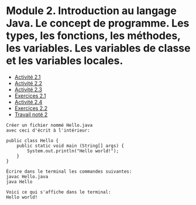 # Module 2. Introduction au langage Java. Le concept de programme. Les types, les fonctions, les méthodes, les variables. Les variables de classe et les variables locales.

- [Activité 2.1](https://inf1220-vw2.teluq.ca/module-2/activite-2-1/)
- [Activité 2.2](https://inf1220-vw2.teluq.ca/module-2/activite-2-2/)
- [Activité 2.3](https://inf1220-vw2.teluq.ca/module-2/activite-2-3/)
- [Exercices 2.1](https://inf1220-vw2.teluq.ca/module-2/exercices-2-1/)
- [Activité 2.4](https://inf1220-vw2.teluq.ca/module-2/activite-2-4/)
- [Exercices 2.2](https://inf1220-vw2.teluq.ca/module-2/exercices-2-2/)
- [Travail noté 2](https://inf1220-vw2.teluq.ca/module-2/travail-note-2/)

```
Créer un fichier nommé Hello.java
avec ceci d'écrit à l'intérieur:

public class Hello {
    public static void main (String[] args) {
        System.out.println("Hello world!");
    }
}

Écrire dans le terminal les commandes suivantes:
javac Hello.java
java Hello      

Voici ce qui s'affiche dans le terminal:
Hello world!
```
